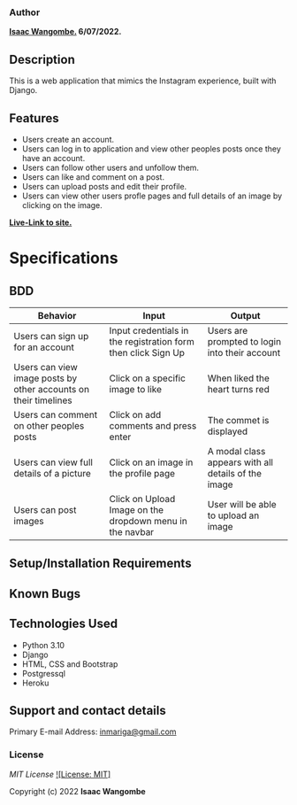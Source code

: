 ### Author
 **[Isaac Wangombe.](https://github.com/isaacmariga) 6/07/2022.**

## Description

This is a web application that mimics the Instagram experience, built with Django.


## Features
* Users create an account.
* Users can log in to application and view other peoples posts once they have an account.
* Users can follow other users and unfollow them.
* Users can like and comment on a post.
* Users can upload posts and edit their profile.
* Users can view other users profle pages and full details of an image by clicking on the image.

**[Live-Link to site.](https://marigagram.herokuapp.com/)**



# Specifications


## BDD
| Behavior            | Input                         | Output                        |
| ------------------- | ----------------------------- | ----------------------------- |
| Users can sign up for an account | Input credentials in the registration form then click Sign Up | Users are prompted to login into their account |
| Users can view image posts by other accounts on their timelines | Click on a specific image to like| When liked the heart turns red |
| Users can comment on other peoples posts | Click on add comments and press enter | The commet is displayed |
| Users can view full details of a picture | Click on an image in the profile page | A modal class appears with all details of the image |
| Users can post images | Click on Upload Image on the dropdown menu in the navbar | User will be able to upload an image |


## Setup/Installation Requirements

## Known Bugs


## Technologies Used

- Python 3.10
- Django
- HTML, CSS and Bootstrap
- Postgressql
- Heroku

## Support and contact details

Primary E-mail Address: inmariga@gmail.com

### License
*MIT License* [![License: MIT]](license/MIT)

Copyright (c) 2022 **Isaac Wangombe**